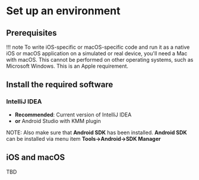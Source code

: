 #  Set up an environment

##  Prerequisites

!!! note
To write iOS-specific or macOS-specific code  and run it as a native iOS or macOS application on a simulated or real device, you'll need a Mac with macOS. This cannot be performed on other operating systems, such as Microsoft Windows. This is an Apple requirement.

##  Install the required software


### IntelliJ IDEA

* **Recommended**: Current version of IntelliJ IDEA
* **or** Android Studio with KMM plugin


NOTE: Also make sure that **Android SDK** has been installed.
**Android SDK** can be installed via menu item **Tools->Android->SDK Manager**


## iOS and macOS

TBD